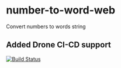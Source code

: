 # number-to-word-web
Convert numbers to words string

## Added Drone CI-CD support

[![Build Status](https://cloud.drone.io/api/badges/AnishLushte07/Numbers-to-words/status.svg)](https://cloud.drone.io/AnishLushte07/Numbers-to-words)
